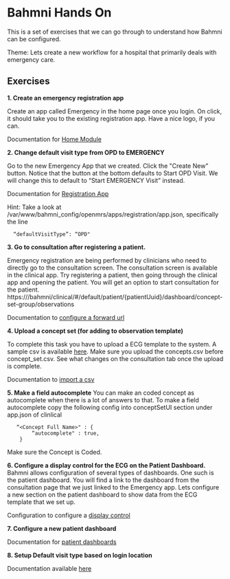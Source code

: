 Bahmni Hands On
===============

This is a set of exercises that we can go through to understand how Bahmni can be configured. 

Theme: Lets create a new workflow for a hospital that primarily deals with emergency care. 

Exercises
---------

 **1. Create an emergency registration app**
 
 Create an app called Emergency in the home page once you login. On click, it should take you to the existing registration app. Have a nice logo, if you can. 

 Documentation for [Home Module](https://bahmni.atlassian.net/wiki/display/BAH/Home+Module)

 
 **2. Change default visit type from OPD to EMERGENCY**

Go to the new Emergency App that we created. Click the "Create New" button. Notice that the button at the bottom defaults to Start OPD Visit. We will change this to default to “Start EMERGENCY Visit” instead. 

Documentation for [Registration App](https://bahmni.atlassian.net/wiki/display/BAH/Registration+App)

Hint: Take a look at /var/www/bahmni_config/openmrs/apps/registration/app.json, specifically the line

      “defaultVisitType”: “OPD"


 **3. Go to consultation after registering a patient.**

Emergency registration are being performed by clinicians who need to directly go to the consultation screen. The consultation screen is available in the clinical app. Try registering a patient, then going through the clinical app and opening the patient. You will get an option to start consultation for the patient. 
https://<ip>/bahmni/clinical/#/default/patient/{patientUuid}/dashboard/concept-set-group/observations
 
Documentation to [configure a forward url](https://bahmni.atlassian.net/wiki/display/BAH/Registration+Page#RegistrationPage-Registration2ndPage)


 **4. Upload a concept set (for adding to observation template)**

To complete this task you have to upload a ECG template to the system.
A sample csv is available [here](https://github.com/HemanthGowda/Bahmni-HandsOn/tree/master/ECG-CSV). Make sure you upload the concepts.csv before concept_set.csv. See what changes on the consultation tab once the upload is complete. 

Documentation to [import a csv](https://bahmni.atlassian.net/wiki/display/BAH/Create+a+New+Observation+Form#CreateaNewObservationForm-AddObservationFormstoBahmni)

 
 **5. Make a field autocomplete**
You can make an coded concept as autocomplete when there is a lot of answers to that.
To make a field autocomplete copy the following config into conceptSetUI section under app.json of clinlical

       “<Concept Full Name>" : {
			“autocomplete" : true,
       	}
Make sure the Concept is Coded.

 **6. Configure a display control for the ECG on the Patient Dashboard.**
Bahmni allows configuration of several types of dashboards. One such is the patient dashboard. You will find a link to the dashboard from the consultation page that we just linked to the Emergency app. Lets configure a new section on the patient dashboard to show data from the ECG template that we set up. 

Configuration to configure a [display control](https://bahmni.atlassian.net/wiki/display/BAH/Display+Controls+Configuration#DisplayControlsConfiguration-ObservationControl)

 
 **7. Configure a new patient dashboard**

Documentation for [patient dashboards](https://bahmni.atlassian.net/wiki/display/BAH/Configure+Patient+Dashboard)


 **8. Setup Default visit type based on login location**

Documentation available [here](https://bahmni.atlassian.net/wiki/display/BAH/Configure+Patient+Registration#ConfigurePatientRegistration-4.ConfigureVisits )

